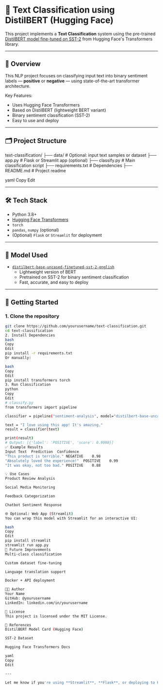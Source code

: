 # 🧠 Text Classification using DistilBERT (Hugging Face)

This project implements a **Text Classification** system using the pre-trained [DistilBERT model fine-tuned on SST-2](https://huggingface.co/distilbert/distilbert-base-uncased-finetuned-sst-2-english) from Hugging Face's Transformers library.

---

## 📌 Overview

This NLP project focuses on classifying input text into binary sentiment labels — **positive** or **negative** — using state-of-the-art transformer architecture.

Key Features:
- Uses Hugging Face Transformers
- Based on DistilBERT (lightweight BERT variant)
- Binary sentiment classification (SST-2)
- Easy to use and deploy

---

## 🗂 Project Structure

text-classification/
├── data/ # Optional: input text samples or dataset
├── app.py # Flask or Streamlit app (optional)
├── classify.py # Main classification script
├── requirements.txt # Dependencies
├── README.md # Project readme

yaml
Copy
Edit

---

## 🛠 Tech Stack

- Python 3.8+
- [Hugging Face Transformers](https://huggingface.co/transformers/)
- `torch`
- `pandas`, `numpy` (optional)
- (Optional) `Flask` or `Streamlit` for deployment

---

## 🤖 Model Used

- [`distilbert-base-uncased-finetuned-sst-2-english`](https://huggingface.co/distilbert/distilbert-base-uncased-finetuned-sst-2-english)
  - Lightweight version of BERT
  - Pretrained on SST-2 for binary sentiment classification
  - Fast, accurate, and easy to deploy

---

## 🚀 Getting Started

### 1. Clone the repository

```bash
git clone https://github.com/yourusername/text-classification.git
cd text-classification
2. Install Dependencies
bash
Copy
Edit
pip install -r requirements.txt
Or manually:

bash
Copy
Edit
pip install transformers torch
3. Run Classification
python
Copy
Edit
# classify.py
from transformers import pipeline

classifier = pipeline("sentiment-analysis", model="distilbert-base-uncased-finetuned-sst-2-english")

text = "I love using this app! It's amazing."
result = classifier(text)

print(result)
# Output: [{'label': 'POSITIVE', 'score': 0.9998}]
✅ Example Results
Input Text	Prediction	Confidence
"This product is terrible."	NEGATIVE	0.98
"Absolutely loved the experience!"	POSITIVE	0.99
"It was okay, not too bad."	POSITIVE	0.88

💡 Use Cases
Product Review Analysis

Social Media Monitoring

Feedback Categorization

Chatbot Sentiment Response

🌐 Optional: Web App (Streamlit)
You can wrap this model with Streamlit for an interactive UI:

bash
Copy
Edit
pip install streamlit
streamlit run app.py
🧠 Future Improvements
Multi-class classification

Custom dataset fine-tuning

Language translation support

Docker + API deployment

🧑‍💻 Author
Your Name
GitHub: @yourusername
LinkedIn: linkedin.com/in/yourusername

📄 License
This project is licensed under the MIT License.

🔗 References
DistilBERT Model Card (Hugging Face)

SST-2 Dataset

Hugging Face Transformers Docs

yaml
Copy
Edit

---

Let me know if you're using **Streamlit**, **Flask**, or deploying to Hugging Face Spaces so I can add a deployment section too.
